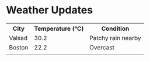 # Weather Updates

<!-- WEATHER-UPDATE-START -->
<table><tr><th>City</th><th>Temperature (°C)</th><th>Condition</th></tr><tr><td>Valsad</td><td>30.2</td><td>Patchy rain nearby</td></tr><tr><td>Boston</td><td>22.2</td><td>Overcast</td></tr><tr><td></td><td></td><td></td></tr></table>
<!-- WEATHER-UPDATE-END -->
